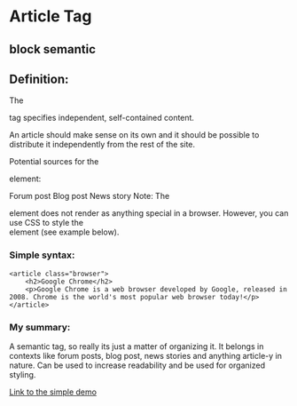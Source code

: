 # Article Tag
## block semantic

## Definition:
The <article> tag specifies independent, self-contained content.

An article should make sense on its own and it should be possible to distribute it independently from the rest of the site.

Potential sources for the <article> element:

Forum post
Blog post
News story
Note: The <article> element does not render as anything special in a browser. However, you can use CSS to style the <article> element (see example below).

### Simple syntax:
```
<article class="browser">
    <h2>Google Chrome</h2>
    <p>Google Chrome is a web browser developed by Google, released in 2008. Chrome is the world's most popular web browser today!</p>
</article>
```
### My summary:
A semantic tag, so really its just a matter of organizing it. It belongs in contexts like forum posts, blog post, news stories and anything article-y in nature. Can be used to increase readability and be used for organized styling. 

[Link to the simple demo](/article_tag/12-simple-demo.html)